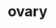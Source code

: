 ---
title: ovary
release_version: v1.2
hra_release_version:
  - v1.1
  - v1.2
model_type: asct-b
description: '[Anatomical Structures, Cell Types, plus Biomarkers (ASCT+B) tables](https://hubmapconsortium.github.io/ccf/pages/ccf-anatomical-structures.html) aim to capture the nested *part_of* structure of anatomical human body parts, the typology of cells, and biomarkers used to identify cell types. The tables are authored and reviewed by an international team of experts.'
creators:
  - 0000-0003-1980-6840
  - 0000-0003-4503-8494
  - 0000-0001-7840-4695
project_leads:
  - 0000-0002-3321-6137
reviewers:
  - 0000-0002-6951-2923
  - 0000-0001-7655-4833
creation_date: 2022-05-06T00:00:00
license: CC BY 4.0
publisher:  HuBMAP 
funder:  National Institutes of Health 
award_number:  OT2OD026671 
hubmap_id:  HBM825.SJZF.445 
datatable: ASCT-B_VH_Ovary.csv
doi: https://doi.org/10.48539/HBM825.SJZF.445
---